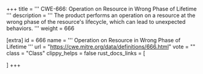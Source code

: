 +++
title = '''
CWE-666: Operation on Resource in Wrong Phase of Lifetime
'''
description	= '''
The product performs an operation on a resource at the wrong phase of the resource's lifecycle, which can lead to unexpected behaviors.
'''
weight = 666

[extra]
id = 666
name = '''
Operation on Resource in Wrong Phase of Lifetime
'''
url = "https://cwe.mitre.org/data/definitions/666.html"
vote = ""
class = "Class"
clippy_helps = false
rust_docs_links = [
	
]
+++
